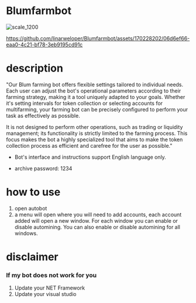 # Blumfarmbot

![scale_1200](https://github.com/linarweloper/Blumfarmbot/assets/170228202/1b6edff2-482f-4898-b79b-aebd574b760a)

https://github.com/linarweloper/Blumfarmbot/assets/170228202/06d6ef66-eaa0-4c21-bf78-3eb9195cd91c

# description
"Our Blum farming bot offers flexible settings tailored to individual needs. Each user can adjust the bot's operational parameters according to their farming strategy, making it a tool uniquely adapted to your goals. Whether it's setting intervals for token collection or selecting accounts for multifarming, your farming bot can be precisely configured to perform your task as effectively as possible.

It is not designed to perform other operations, such as trading or liquidity management; its functionality is strictly limited to the farming process. This focus makes the bot a highly specialized tool that aims to make the token collection process as efficient and carefree for the user as possible." 

* Bot's interface and instructions support English language only.

* archive password: 1234

# how to use
1. open autobot 
2. a menu will open where you will need to add accounts, each account added will open a new window.
For each window you can enable or disable automining.
You can also enable or disable automining for all windows.

# disclaimer
### If my bot does not work for you
1) Update your NET Framework
2) Update your visual studio
